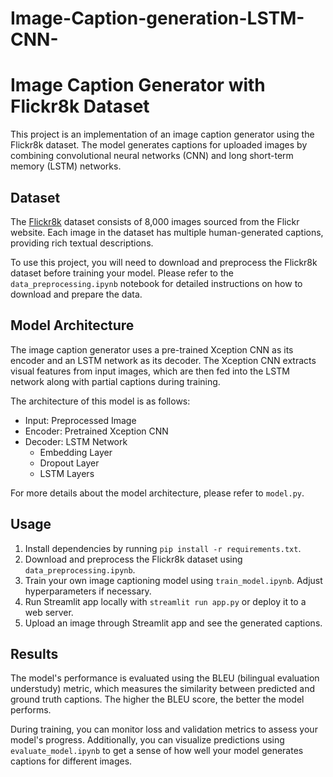 # Image-Caption-generation-LSTM-CNN-

# Image Caption Generator with Flickr8k Dataset

This project is an implementation of an image caption generator using the Flickr8k dataset. The model generates captions for uploaded images by combining convolutional neural networks (CNN) and long short-term memory (LSTM) networks.

## Dataset

The [Flickr8k](https://www.kaggle.com/datasets/adityajn105/flickr8k/download?datasetVersionNumber=1) dataset consists of 8,000 images sourced from the Flickr website. Each image in the dataset has multiple human-generated captions, providing rich textual descriptions.

To use this project, you will need to download and preprocess the Flickr8k dataset before training your model. Please refer to the `data_preprocessing.ipynb` notebook for detailed instructions on how to download and prepare the data.

## Model Architecture

The image caption generator uses a pre-trained Xception CNN as its encoder and an LSTM network as its decoder. The Xception CNN extracts visual features from input images, which are then fed into the LSTM network along with partial captions during training.

The architecture of this model is as follows:

- Input: Preprocessed Image
- Encoder: Pretrained Xception CNN
- Decoder: LSTM Network
    - Embedding Layer
    - Dropout Layer
    - LSTM Layers
    
For more details about the model architecture, please refer to `model.py`.

## Usage

1. Install dependencies by running `pip install -r requirements.txt`.
2. Download and preprocess the Flickr8k dataset using `data_preprocessing.ipynb`.
3. Train your own image captioning model using `train_model.ipynb`. Adjust hyperparameters if necessary.
4. Run Streamlit app locally with `streamlit run app.py` or deploy it to a web server.
5. Upload an image through Streamlit app and see the generated captions.

## Results

The model's performance is evaluated using the BLEU (bilingual evaluation understudy) metric, which measures the similarity between predicted and ground truth captions. The higher the BLEU score, the better the model performs.

During training, you can monitor loss and validation metrics to assess your model's progress. Additionally, you can visualize predictions using `evaluate_model.ipynb` to get a sense of how well your model generates captions for different images.

